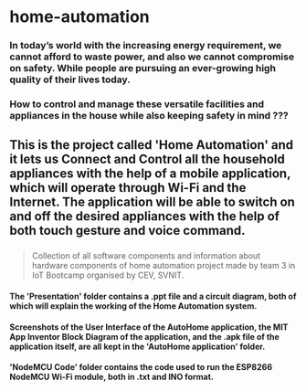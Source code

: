 # home-automation

### In today’s world with the increasing energy requirement, we cannot afford to waste power, and also we cannot compromise on safety. While people are pursuing an ever-growing high quality of their lives today.
### How to control and manage these versatile facilities and appliances in the house while also keeping safety in mind ???
### 
## This is the project called 'Home Automation' and it lets us Connect and Control all the household appliances with the help of a mobile application, which will operate through Wi-Fi and the Internet. The application will be able to switch on and off the desired appliances with the help of both touch gesture and voice command.
### 
> Collection of all software components and information about hardware components of home automation project made by team 3 in IoT Bootcamp organised by CEV, SVNIT.

#### The 'Presentation' folder contains a .ppt file and a circuit diagram, both of which will explain the working of the Home Automation system.

#### Screenshots of the User Interface of the AutoHome application, the MIT App Inventor Block Diagram of the application, and the .apk file of the application itself, are all kept in the 'AutoHome application' folder.

#### 'NodeMCU Code' folder contains the code used to run the ESP8266 NodeMCU Wi-Fi module, both in .txt and INO format.
